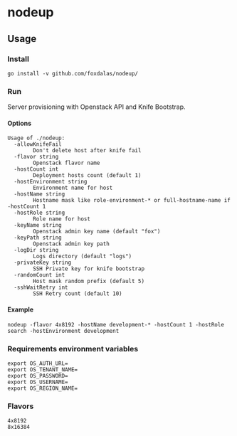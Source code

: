 # nodeup

## Usage

### Install
```
go install -v github.com/foxdalas/nodeup/
```

### Run

Server provisioning with Openstack API and Knife Bootstrap.

#### Options
```
Usage of ./nodeup:
  -allowKnifeFail
    	Don't delete host after knife fail
  -flavor string
    	Openstack flavor name
  -hostCount int
    	Deployment hosts count (default 1)
  -hostEnvironment string
    	Environment name for host
  -hostName string
    	Hostname mask like role-environment-* or full-hostname-name if -hostCount 1
  -hostRole string
    	Role name for host
  -keyName string
    	Openstack admin key name (default "fox")
  -keyPath string
    	Openstack admin key path
  -logDir string
    	Logs directory (default "logs")
  -privateKey string
    	SSH Private key for knife bootstrap
  -randomCount int
    	Host mask random prefix (default 5)
  -sshWaitRetry int
    	SSH Retry count (default 10)
```

#### Example

```
nodeup -flavor 4x8192 -hostName development-* -hostCount 1 -hostRole search -hostEnvironment development
```

### Requirements environment variables
```
export OS_AUTH_URL=
export OS_TENANT_NAME=
export OS_PASSWORD=
export OS_USERNAME=
export OS_REGION_NAME=
```

### Flavors
```
4x8192
8x16384
```